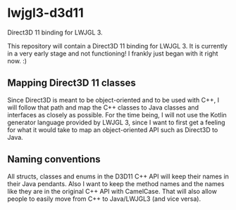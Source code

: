 lwjgl3-d3d11
====
Direct3D 11 binding for LWJGL 3.

This repository will contain a Direct3D 11 binding for LWJGL 3.
It is currently in a very early stage and not functioning! I frankly just began with it right now. :)

Mapping Direct3D 11 classes
----
Since Direct3D is meant to be object-oriented and to be used with C++, I will follow that path and map the C++ classes to Java classes and interfaces as closely as possible.
For the time being, I will not use the Kotlin generator language provided by LWJGL 3, since I want to first get a feeling for what it would take to map an object-oriented API such as Direct3D to Java.

Naming conventions
----
All structs, classes and enums in the D3D11 C++ API will keep their names in their Java pendants. Also I want to keep the method names and the names like they are in the original C++ API with CamelCase. That will also allow people to easily move from C++ to Java/LWJGL3 (and vice versa).

